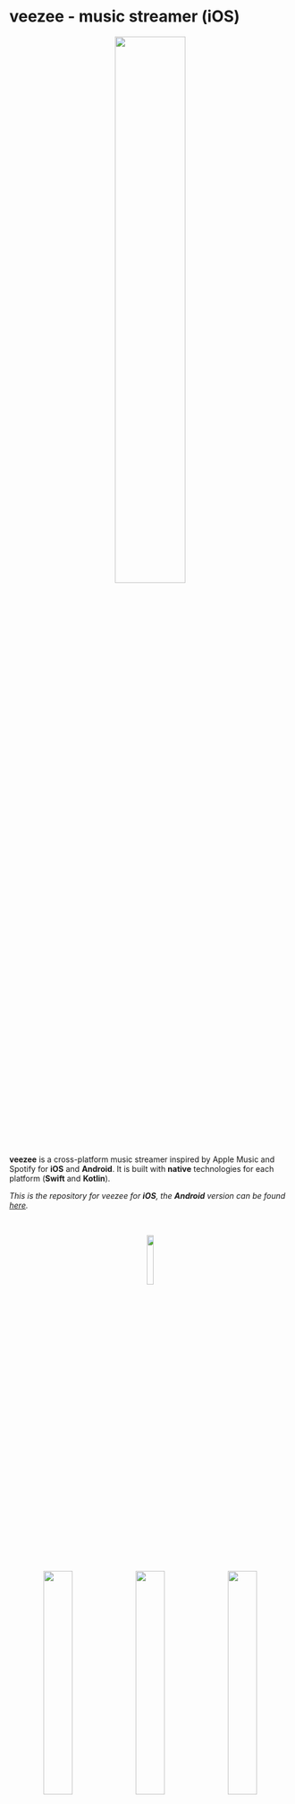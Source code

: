 
# veezee - music streamer (iOS)

<p align="center">
	<img width="50%" src="http://veezee.cloud/demo_assets/veezee-logotype.svg">
</p>
<br>


**veezee** is a cross-platform music streamer inspired by Apple Music and Spotify for **iOS** and **Android**. It is built with **native** technologies for each platform (**Swift** and **Kotlin**). 

*This is the repository for veezee for **iOS**, the **Android** version can be found [here](https://github.com/veezee-music/veezee-android).*

<br>


<p align="center">
	<img width="20%" style="text-align:center; width: 15%;" src="http://veezee.cloud/demo_assets/veezee-rounded.png">
</p>


<p align="center">
  <a href="http://veezee.cloud/demo_assets/ios/p1.png" target="_blank"><img width="32%" src="http://veezee.cloud/demo_assets/ios/p1.png"></a>
  <a href="http://veezee.cloud/demo_assets/ios/p2.png" target="_blank"><img width="32%" src="http://veezee.cloud/demo_assets/ios/p2.png"></a>
  <a href="http://veezee.cloud/demo_assets/ios/p3.png" target="_blank"><img width="32%" src="http://veezee.cloud/demo_assets/ios/p3.png"></a>
</p>
<p align="center">
  <a href="http://veezee.cloud/demo_assets/ios/p4.png" target="_blank"><img width="32%" src="http://veezee.cloud/demo_assets/ios/p4.png"></a>
  <a href="http://veezee.cloud/demo_assets/ios/p5.png" target="_blank"><img width="32%" src="http://veezee.cloud/demo_assets/ios/p5.png"></a>
  <a href="http://veezee.cloud/demo_assets/ios/p6.png" target="_blank"><img width="32%" src="http://veezee.cloud/demo_assets/ios/p6.png"></a>
</p>
<p align="center">
  <a href="http://veezee.cloud/demo_assets/ios/p7.png" target="_blank"><img width="32%" src="http://veezee.cloud/demo_assets/ios/p7.png"></a>
  <a href="http://veezee.cloud/demo_assets/ios/p8.png" target="_blank"><img width="32%" src="http://veezee.cloud/demo_assets/ios/p8.png"></a>
  <a href="http://veezee.cloud/demo_assets/ios/p9.png" target="_blank"><img width="32%" src="http://veezee.cloud/demo_assets/ios/p9.png"></a>
</p>




## General features

- Supports tracks, albums, playlists and genres
- User management with email/password and **Google** (Supports cross-device sessions)
- Supports remote (**MongoDB**) and local-offline (**CouchDB**) databases
- **Offline mode**
- **Theme support**
- Sharing

## iOS version features

- Completely written with **Swift 4**
- Optimized for both **iPhone and iPad** (Supports screen resizing)
- Landscape mode (iPad only) - WiP (UI bugs expected)
- **Coded UI** with Autolayout using **Snapkit** (no storyboards or xib files!)
- RxSwift and RxCocoa (limited use)
- High performance audio streamming engine (using Freestreamer)
- Guest mode (Without login)
- Many custom views for different pages
- Beautiful animations using UIKit animations and transitions and UIKit dynamics
- And more...

## Things that ARE planned

- ViewController (VC) for generes
- Complete user accounts VC
- In-app settings (Right now it's located in iOS settings)
- More themes
- More animations
- BUG FIXES!

## Things that are currently NOT planned

- Supporting devices with smaller screens (Current min is 4.7 inches)
- Localization
- Equalizer

## How to use

### Compiling: iOS version

You'll need to use Xcode 9+ and the Cocoapods 1.5+ with the repos up to date.

- Install the dependencies by executing the following command in the project directory in a terminal window: `pod install`
- Rename the `example-app-config.txt` file to `app-config.txt` located in the project root and optionally fill it with API keys for various services supported by veezee


- Open `veezee.xcworkspace` file by double clicking on it or use Xcode file menu to open the project.
- Wait for Xcode to complete the indexing proccess and then build the project using Product -> Build option from the top menu.
- Select a device or simulator with a screen size **equal or larger than 4.7 inch** (e.g. iPhone 8, 8 Plus, X or any iPad) an run the project (For running on a real device you might need to change the application bundle id from Xcode project settings)

### Setting up a server

veezee depends on a functioning HTTPS API server to show music lists and play music as well as do user management and provide analytics data. An incomplete example is provided by the veezee team that can be used as a starting point but it's not completely safe and must be reviewed thoroughly before used in a production environment.

The server can be set up either on the localhost or the Internet. This server's address must be specified in the `Constants.swift` file in the iOS application's project code.



**For more information about the server application please visit [here](https://github.com/veezee-music/veezee-server).**

## License
veezee (iOS) is available under the MIT license. See LICENSE file for more info.
